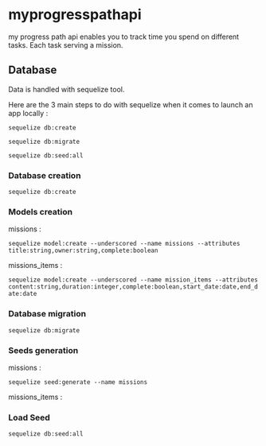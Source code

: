 # myprogresspathapi
my progress path api enables you to track time you spend on different tasks. Each task serving a mission.


## Database 

Data is handled with sequelize tool.

Here are the 3 main steps to do with sequelize when it comes to launch an app locally :

```sequelize db:create```

```sequelize db:migrate```

```sequelize db:seed:all```


### Database creation
```sequelize db:create```

### Models creation

missions :

```sequelize model:create --underscored --name missions --attributes title:string,owner:string,complete:boolean```

missions_items :

```sequelize model:create --underscored --name mission_items --attributes content:string,duration:integer,complete:boolean,start_date:date,end_date:date```


### Database migration
```sequelize db:migrate```


### Seeds generation

missions :

```sequelize seed:generate --name missions```

missions_items :


### Load Seed
```sequelize db:seed:all```



